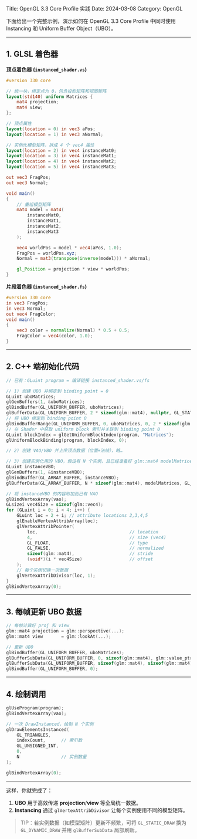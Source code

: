 Title: OpenGL 3.3 Core Profile 实践
Date: 2024-03-08
Category: OpenGL

下面给出一个完整示例，演示如何在 OpenGL 3.3 Core Profile 中同时使用 Instancing 和 Uniform Buffer Object（UBO）。

---

## 1. GLSL 着色器

**顶点着色器 (`instanced_shader.vs`)**  
```glsl
#version 330 core

// 统一块，绑定点为 0，包含投影矩阵和视图矩阵
layout(std140) uniform Matrices {
    mat4 projection;
    mat4 view;
};

// 顶点属性
layout(location = 0) in vec3 aPos;
layout(location = 1) in vec3 aNormal;

// 实例化模型矩阵，拆成 4 个 vec4 属性
layout(location = 2) in vec4 instanceMat0;
layout(location = 3) in vec4 instanceMat1;
layout(location = 4) in vec4 instanceMat2;
layout(location = 5) in vec4 instanceMat3;

out vec3 FragPos;
out vec3 Normal;

void main()
{
    // 重组模型矩阵
    mat4 model = mat4(
        instanceMat0,
        instanceMat1,
        instanceMat2,
        instanceMat3
    );

    vec4 worldPos = model * vec4(aPos, 1.0);
    FragPos = worldPos.xyz;
    Normal = mat3(transpose(inverse(model))) * aNormal;

    gl_Position = projection * view * worldPos;
}
```

**片段着色器 (`instanced_shader.fs`)**  
```glsl
#version 330 core
in vec3 FragPos;
in vec3 Normal;
out vec4 FragColor;
void main()
{
    vec3 color = normalize(Normal) * 0.5 + 0.5;
    FragColor = vec4(color, 1.0);
}
```

---

## 2. C++ 端初始化代码

```cpp
// 已有：GLuint program = 编译链接 instanced_shader.vs/fs

// 1) 创建 UBO 并绑定到 binding point = 0
GLuint uboMatrices;
glGenBuffers(1, &uboMatrices);
glBindBuffer(GL_UNIFORM_BUFFER, uboMatrices);
glBufferData(GL_UNIFORM_BUFFER, 2 * sizeof(glm::mat4), nullptr, GL_STATIC_DRAW);
// 将 UBO 绑定到 binding point 0
glBindBufferRange(GL_UNIFORM_BUFFER, 0, uboMatrices, 0, 2 * sizeof(glm::mat4));
// 在 Shader 中获取 uniform block 索引并关联到 binding point 0
GLuint blockIndex = glGetUniformBlockIndex(program, "Matrices");
glUniformBlockBinding(program, blockIndex, 0);

// 2) 创建 VAO/VBO 并上传顶点数据（位置+法线），略…

// 3) 创建实例化用的 VBO，假设有 N 个实例，且已经准备好 glm::mat4 modelMatrices[N]
GLuint instanceVBO;
glGenBuffers(1, &instanceVBO);
glBindBuffer(GL_ARRAY_BUFFER, instanceVBO);
glBufferData(GL_ARRAY_BUFFER, N * sizeof(glm::mat4), modelMatrices, GL_STATIC_DRAW);

// 将 instanceVBO 的内容附加到已有 VAO
glBindVertexArray(vao);
GLsizei vec4Size = sizeof(glm::vec4);
for (GLuint i = 0; i < 4; i++) {
    GLuint loc = 2 + i; // attribute locations 2,3,4,5
    glEnableVertexAttribArray(loc);
    glVertexAttribPointer(
        loc,                                   // location
        4,                                     // size (vec4)
        GL_FLOAT,                              // type
        GL_FALSE,                              // normalized
        sizeof(glm::mat4),                     // stride
        (void*)(i * vec4Size)                  // offset
    );
    // 每个实例切换一次数据
    glVertexAttribDivisor(loc, 1);
}
glBindVertexArray(0);
```

---

## 3. 每帧更新 UBO 数据

```cpp
// 每帧计算好 proj 和 view
glm::mat4 projection = glm::perspective(...);
glm::mat4 view       = glm::lookAt(...);

// 更新 UBO
glBindBuffer(GL_UNIFORM_BUFFER, uboMatrices);
glBufferSubData(GL_UNIFORM_BUFFER, 0, sizeof(glm::mat4), glm::value_ptr(projection));
glBufferSubData(GL_UNIFORM_BUFFER, sizeof(glm::mat4), sizeof(glm::mat4), glm::value_ptr(view));
glBindBuffer(GL_UNIFORM_BUFFER, 0);
```

---

## 4. 绘制调用

```cpp
glUseProgram(program);
glBindVertexArray(vao);

// 一次 DrawInstanced，绘制 N 个实例
glDrawElementsInstanced(
    GL_TRIANGLES,
    indexCount,      // 索引数
    GL_UNSIGNED_INT,
    0,
    N                // 实例数量
);

glBindVertexArray(0);
```

---

这样，你就完成了：

1. **UBO** 用于高效传递 **projection**/​**view** 等全局统一数据。  
2. **Instancing** 通过 `glVertexAttribDivisor` 让每个实例使用不同的模型矩阵。  

> TIP：若实例数据（如模型矩阵）更新不频繁，可将 `GL_STATIC_DRAW` 换为 `GL_DYNAMIC_DRAW` 并用 `glBufferSubData` 局部刷新。